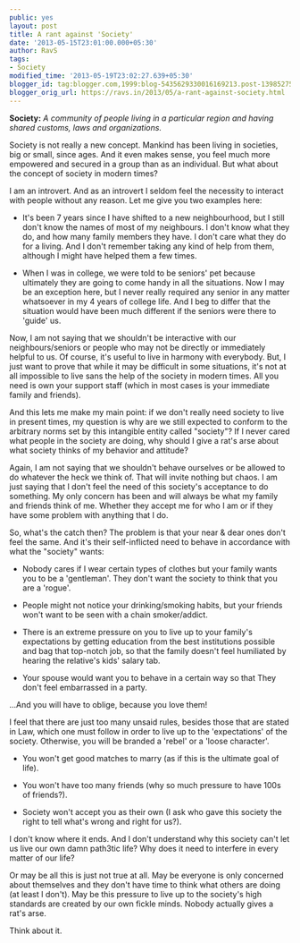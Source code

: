 ```yaml
---
public: yes
layout: post
title: A rant against 'Society'
date: '2013-05-15T23:01:00.000+05:30'
author: RavS
tags: 
- Society 
modified_time: '2013-05-19T23:02:27.639+05:30' 
blogger_id: tag:blogger.com,1999:blog-5435629330016169213.post-1398527588573024691 
blogger_orig_url: https://ravs.in/2013/05/a-rant-against-society.html
---
```


  

**Society:** _A community of people living in a particular region and having shared customs, laws and organizations._

  

Society is not really a new concept. Mankind has been living in societies, big or small, since ages. And it even makes sense, you feel much more empowered and secured in a group than as an individual. But what about the concept of society in modern times?

  

I am an introvert. And as an introvert I seldom feel the necessity to interact with people without any reason. Let me give you two examples here:

-   It's been 7 years since I have shifted to a new neighbourhood, but I still don't know the names of most of my neighbours. I don't know what they do, and how many family members they have. I don't care what they do for a living. And I don't remember taking any kind of help from them, although I might have helped them a few times.

-   When I was in college, we were told to be seniors' pet because ultimately they are going to come handy in all the situations. Now I may be an exception here, but I never really required any senior in any matter whatsoever in my 4 years of college life. And I beg to differ that the situation would have been much different if the seniors were there to 'guide' us.

  

Now, I am not saying that we shouldn't be interactive with our neighbours/seniors or people who may not be directly or immediately helpful to us. Of course, it's useful to live in harmony with everybody. But, I just want to prove that while it may be difficult in some situations, it's not at all impossible to live sans the help of the society in modern times. All you need is own your support staff (which in most cases is your immediate family and friends).

  

And this lets me make my main point: if we don't really need society to live in present times, my question is why are we still expected to conform to the arbitrary norms set by this intangible entity called "society"? If I never cared what people in the society are doing, why should I give a rat's arse about what society thinks of my behavior and attitude?

  

Again, I am not saying that we shouldn't behave ourselves or be allowed to do whatever the heck we think of. That will invite nothing but chaos. I am just saying that I don't feel the need of this society's acceptance to do something. My only concern has been and will always be what my family and friends think of me. Whether they accept me for who I am or if they have some problem with anything that I do.

  

So, what's the catch then? The problem is that your near & dear ones don't feel the same. And it's their self-inflicted need to behave in accordance with what the "society" wants:

-   Nobody cares if I wear certain types of clothes but your family wants you to be a 'gentleman'. They don't want the society to think that you are a 'rogue'.

-   People might not notice your drinking/smoking habits, but your friends won't want to be seen with a chain smoker/addict.

-   There is an extreme pressure on you to live up to your family's expectations by getting education from the best institutions possible and bag that top-notch job, so that the family doesn't feel humiliated by hearing the relative's kids' salary tab.

-   Your spouse would want you to behave in a certain way so that They don't feel embarrassed in a party.

  

...And you will have to oblige, because you love them!

  

I feel that there are just too many unsaid rules, besides those that are stated in Law, which one must follow in order to live up to the 'expectations' of the society. Otherwise, you will be branded a 'rebel' or a 'loose character'. 

-   You won't get good matches to marry (as if this is the ultimate goal of life).

-   You won't have too many friends (why so much pressure to have 100s of friends?). 

-   Society won't accept you as their own (I ask who gave this society the right to tell what's wrong and right for us?).

  

  

I don't know where it ends. And I don't understand why this society can't let us live our own damn path3tic life? Why does it need to interfere in every matter of our life? 

  

Or may be all this is just not true at all. May be everyone is only concerned about themselves and they don't have time to think what others are doing (at least I don't). May be this pressure to live up to the society's high standards are created by our own fickle minds. Nobody actually gives a rat's arse. 

  

Think about it.
